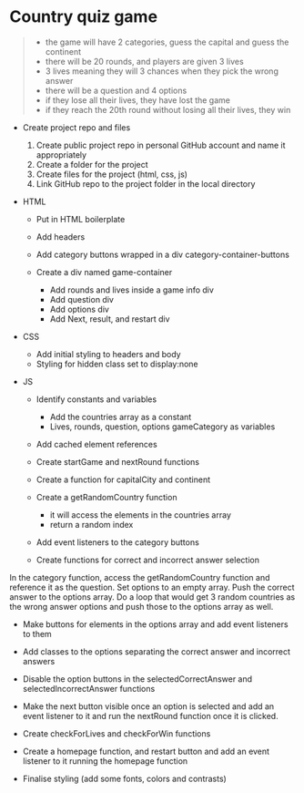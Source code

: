 # Country quiz game

> - the game will have 2 categories, guess the capital and guess the continent
> - there will be 20 rounds, and players are given 3 lives
> - 3 lives meaning they will 3 chances when they pick the wrong answer
> - there will be a question and 4 options 
> - if they lose all their lives, they have lost the game
> - if they reach the 20th round without losing all their lives, they win



- Create project repo and files
    1. Create public project repo in personal GitHub account and name it appropriately
    2.  Create a folder for the project
    3.  Create files for the project (html, css, js)
    4. Link GitHub repo to the project folder in the local directory

- HTML
    - Put in HTML boilerplate 
    - Add headers
    - Add category buttons wrapped in a div category-container-buttons
    
    - Create a div named game-container
        - Add rounds and lives inside a game info div
        - Add question div 
        - Add options div
        - Add Next, result, and restart div

- CSS
    - Add initial styling to headers and body
    - Styling for hidden class set to display:none

- JS
    - Identify constants and variables
        - Add the countries array as a constant
        - Lives, rounds, question, options gameCategory as variables

    - Add cached element references

    - Create startGame and nextRound functions

    - Create a function for capitalCity and continent

    - Create a getRandomCountry function
        - it will access the elements in the countries array
        - return a random index
    
    - Add event listeners to the category buttons

    - Create functions for correct and incorrect answer selection


In the category function, access the getRandomCountry function and reference it as the question. Set options to an empty array. Push the correct answer to the options array. Do a loop that would get 3 random countries as the wrong answer options and push those to the options array as well.

- Make buttons for elements in the options array and add event listeners to them

- Add classes to the options separating the correct answer and incorrect answers 

- Disable the option buttons in the selectedCorrectAnswer and selectedIncorrectAnswer functions

- Make the next button visible once an option is selected and add an event listener to it and run the nextRound function once it is clicked.

- Create checkForLives and checkForWin functions
        
- Create a homepage function, and restart button and add an event listener to it running the homepage function

- Finalise styling (add some fonts, colors and contrasts)

